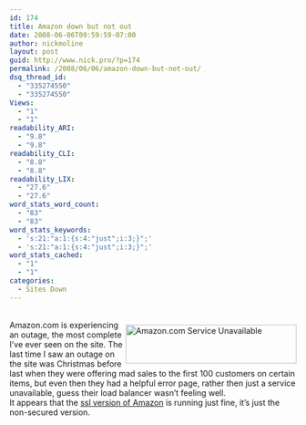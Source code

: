 ```yaml
---
id: 174
title: Amazon down but not out
date: 2008-06-06T09:59:59-07:00
author: nickmoline
layout: post
guid: http://www.nick.pro/?p=174
permalink: /2008/06/06/amazon-down-but-not-out/
dsq_thread_id:
  - "335274550"
  - "335274550"
Views:
  - "1"
  - "1"
readability_ARI:
  - "9.8"
  - "9.8"
readability_CLI:
  - "8.8"
  - "8.8"
readability_LIX:
  - "27.6"
  - "27.6"
word_stats_word_count:
  - "83"
  - "83"
word_stats_keywords:
  - 's:21:"a:1:{s:4:"just";i:3;}";'
  - 's:21:"a:1:{s:4:"just";i:3;}";'
word_stats_cached:
  - "1"
  - "1"
categories:
  - Sites Down
---
```

[<img src="https://i0.wp.com/www.nick.pro/wp-content/uploads/2008/06/region-capture-6-300x68.png?resize=300%2C68&#038;ssl=1" alt="Amazon.com Service Unavailable" title="Amazon Outage" width="300" height="68" align="right" style="margin-top:25px;margin-bottom:5px;margin-left:5px" data-recalc-dims="1" />](https://i0.wp.com/www.nick.pro/wp-content/uploads/2008/06/region-capture-6.png?ssl=1)  
Amazon.com is experiencing an outage, the most complete I&#8217;ve ever seen on the site. The last time I saw an outage on the site was Christmas before last when they were offering mad sales to the first 100 customers on certain items, but even then they had a helpful error page, rather then just a service unavailable, guess their load balancer wasn&#8217;t feeling well.  
It appears that the [ssl version of Amazon](https://www.amazon.com/) is running just fine, it&#8217;s just the non-secured version.